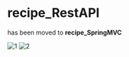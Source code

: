 # recipe_RestAPI
has been moved to **recipe_SpringMVC**

![1](https://user-images.githubusercontent.com/31929318/38479036-19617c06-3c00-11e8-8a89-decc74952a6b.PNG)
![2](https://user-images.githubusercontent.com/31929318/38479037-19a094d6-3c00-11e8-8242-f830446f612e.PNG)

